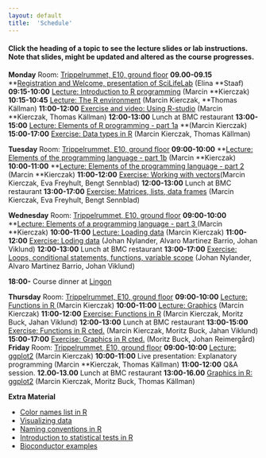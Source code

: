 ```yaml
---
layout: default
title:  'Schedule'
---
```


#### Click the heading of a topic to see the lecture slides or lab instructions. Note that slides, might be updated and altered as the course progresses.

**Monday**
Room: [Trippelrummet, E10, ground floor](files/bmc_map.jpg)
**09.00-09.15**
**[Registration and Welcome, presentation of SciLifeLab]() (Elina
**Staaf)
**09:15-10:00** [Lecture: Introduction to R programming]() (Marcin
**Kierczak)
**10:15-10:45** [Lecture: The R environment]() (Marcin Kierczak,
**Thomas Källman)
**11:00-12:00** [Exercise and video: Using R-studio]() (Marcin
**Kierczak, Thomas Källman)
**12:00-13:00** Lunch at BMC restaurant
**13:00-15:00** [Lecture: Elements of R programming - part 1a]()
**(Marcin Kierczak)
**15:00-17:00** [Exercise: Data types in R]() (Marcin Kierczak, Thomas
  Källman)

**Tuesday**
Room: [Trippelrummet, E10, ground floor](files/bmc_map.jpg)
**09:00-10:00**
**[Lecture: Elements of the programming language - part 1b]() (Marcin
**Kierczak)
**10:00-11:00**
**[Lecture: Elements of the programming language - part 2]() (Marcin
**Kierczak)
**11:00-12:00** [Exercise: Working with vectors]()(Marcin Kierczak,
Eva Freyhult, Bengt Sennblad)
**12:00-13:00** Lunch at BMC restaurant
**13:00-17:00** [Exercise: Matrices, lists, data frames]() (Marcin
Kierczak, Eva Freyhult, Bengt Sennblad)

**Wednesday**
Room: [Trippelrummet, E10, ground floor](files/bmc_map.jpg)
**09:00-10:00**
**[Lecture: Elements of a programming language - part 3 ]() (Marcin
**Kierczak)
**10:00-11:00** [Lecture: Loading data]() (Marcin Kierczak)
**11:00-12:00** [Exercise: Loding data]() (Johan Nylander, Alvaro
Martinez Barrio, Johan Viklund)
**12:00-13:00** Lunch at BMC restaurant
**13:00-17:00**
[Exercise: Loops, conditional statements, functions, variable scope]()
(Johan Nylander, Alvaro Martinez Barrio, Johan Viklund)

**18:00-** Course dinner at [Lingon](https://goo.gl/maps/zXcHB6rPHcU2)

**Thursday**
Room: [Trippelrummet, E10, ground floor](files/bmc_map.jpg)
**09:00-10:00** [Lecture: Functions in R ]() (Marcin Kierczak)
**10:00-11:00** [Lecture: Graphics]() (Marcin Kierczak)
**11:00-12:00** [Exercise: Functions in R]() (Marcin Kierczak, Moritz
Buck, Jahan Viklund)
**12:00-13:00** Lunch at BMC restaurant
**13:00-15:00** [Exercise: Functions in R cted.]() (Marcin Kierczak, Moritz
Buck, Jahan Viklund)
**15:00-17:00** [Exercise: Graphics in R cted.]() (Moritz Buck, Johan
Reimergård)
**Friday**
Room: [Trippelrummet, E10, ground floor](files/bmc_map.jpg)
**09:00-10:00** [Lecture: ggplot2]() (Marcin Kierczak)
**10:00-11:00** Live presentation: Explanatory programming (Marcin
**Kierczak, Thomas Källman)
**11:00-12:00** Q&A session.
**12.00-13.00** Lunch at BMC restaurant
**13:00-16.00** [Graphics in R: ggplot2]() (Marcin Kierczak, Moritz
Buck, Thomas Källman)

**Extra Material**
- [Color names list in R](files/Rcolor.pdf)
- [Visualizing data](files/rules_for_using_color.pdf)
- [Naming conventions in R](files/Rnaming.pdf)
- [Introduction to statistical tests in R](files/statests.pdf)
- [Bioconductor examples](https://f1000research.com/channels/bioconductor)
